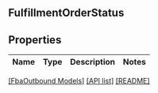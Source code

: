 ## FulfillmentOrderStatus

## Properties

Name | Type | Description | Notes
------------ | ------------- | ------------- | -------------

[[FbaOutbound Models]](../) [[API list]](../../Api) [[README]](../../../README.md)
